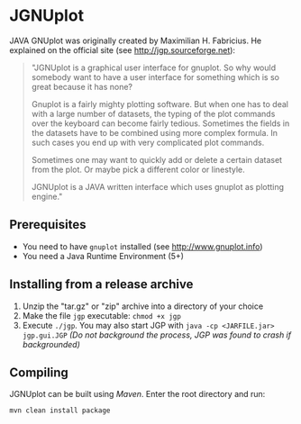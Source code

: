 # JGNUplot #

JAVA GNUplot was originally created by Maximilian H. Fabricius.
He explained on the official site (see <http://jgp.sourceforge.net>):
> "JGNUplot is a graphical user interface for gnuplot. So why would somebody want to have a user interface for something which is so great because it has none?
>
> Gnuplot is a fairly mighty plotting software. But when one has to deal with a large number of datasets, the typing of the plot commands over the keyboard can become fairly tedious. Sometimes the fields in the datasets have to be combined using more complex formula. In such cases you end up with very complicated plot commands.
>
> Sometimes one may want to quickly add or delete a certain dataset from the plot. Or maybe pick a different color or linestyle.
>
> JGNUplot is a JAVA written interface which uses gnuplot as plotting engine."

## Prerequisites ##
- You need to have `gnuplot` installed (see <http://www.gnuplot.info>)
- You need a Java Runtime Environment (5+)

## Installing from a release archive ##
1. Unzip the "tar.gz" or "zip" archive into a directory of your choice
2. Make the file `jgp` executable: `chmod +x jgp`
3. Execute `./jgp`. You may also start JGP with `java -cp <JARFILE.jar> jgp.gui.JGP`
*(Do not background the process, JGP was found to crash if backgrounded)*

## Compiling ##
JGNUplot can be built using *Maven*. Enter the root directory and run:

	mvn clean install package
